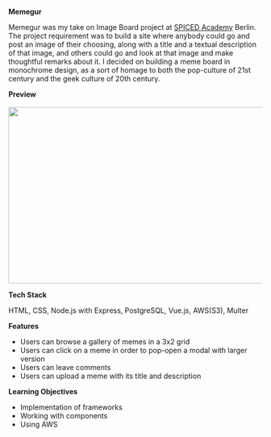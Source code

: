 <strong>Memegur</strong>

<p>Memegur was my take on Image Board project at <a href="https://www.spiced-academy.com/en/program/full-stack-web-development/?gclid=CjwKCAjwydP5BRBREiwA-qrCGtLlFrfzKhF2Eo40wmM9OHsvUe3m52W7dLWH8C83u9kq50Wv5q8TaBoCXC4QAvD_BwE">SPICED Academy</a> Berlin.
The project requirement was to build a site where anybody could go and post an image of their choosing, along with a title and a textual description of that image, and others could go and look at that image and make thoughtful remarks about it. I decided on building
a meme board in monochrome design, as a sort of homage to both the pop-culture of 21st century and the geek culture of 20th century. </p>

<strong>Preview</strong>
<br></br>
<img width="650" height="350" src="https://media.giphy.com/media/WtPM1haJoVwReU8yS8/giphy.gif"/>

<strong>Tech Stack</strong>
<p>HTML, CSS, Node.js with Express, PostgreSQL, Vue.js, AWS(S3), Multer</p>

<strong>Features</Strong>
<ul>
<li>Users can browse a gallery of memes in a 3x2 grid</li>
<li>Users can click on a meme in order to pop-open a modal with larger version</li>
<li>Users can leave comments</li>
<li>Users can upload a meme with its title and description</li>
</ul>

<strong>Learning Objectives</strong>
<ul>
<li>Implementation of frameworks</li>
<li>Working with components</li>
<li>Using AWS</li>
</ul>
